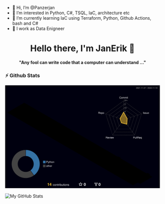 - 👋 Hi, I’m @Panzerjan
- 👀 I’m interested in Python, C#, TSQL, IaC, architecture etc
- 🌱 I’m currently learning IaC using Terraform, Python, Github Actions, bash and C#
- 🌱 I work as Data Enigneer

<!---
Panzerjan/Panzerjan is a ✨ special ✨ repository because its `README.md` (this file) appears on your GitHub profile.
You can click the Preview link to take a look at your changes.
--->

<p>
  <h1 align="center"><b>Hello there, I'm JanErik 👋</b></h1>
</p>

<p>
  <h4 align="center"><b>"Any fool can write code that a computer can understand ..."</b></h4>
</p>



### :zap: Github Stats

![](./profile-3d-contrib/profile-night-rainbow.svg)


![My GitHub Stats](https://github-readme-stats.vercel.app/api?username=panzerjan&show_icons=true&theme=radical)
